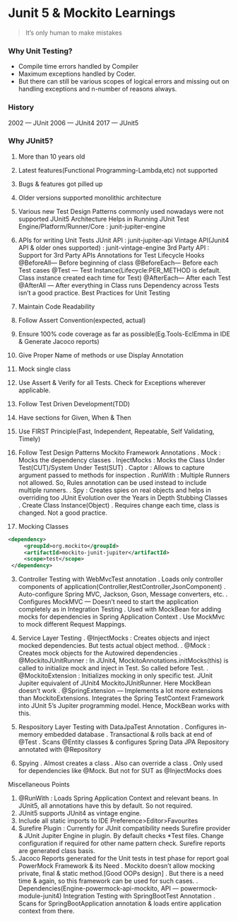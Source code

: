 # Junit 5 & Mockito Learnings

> It’s only human to make mistakes

### Why Unit Testing?
* Compile time errors handled by Compiler
* Maximum exceptions handled by Coder.
* But there can still be various scopes of logical errors and   missing out on handling exceptions and n-number of reasons always.

### History
2002 — JUnit
2006 — JUnit4
2017 — JUnit5

### Why JUnit5?
1. More than 10 years old
2. Latest features(Functional Programming-Lambda,etc) not supported
3. Bugs & features got pilled up
4. Older versions supported monolithic architecture
5. Various new Test Design Patterns commonly used nowadays were not supported
JUnit5 Architecture
Helps in Running JUnit
Test Engine/Platform/Runner/Core : junit-jupiter-engine
2. APIs for writing Unit Tests
JUnit API : junit-jupiter-api
Vintage API(Junit4 API & older ones supported) : junit-vintage-engine
3rd Party API : Support for 3rd Party APIs
Annotations for Test Lifecycle Hooks
@BeforeAll— Before beginning of class
@BeforeEach— Before each Test cases 
@Test — Test Instance(Lifecycle:PER_METHOD is default. Class instance created each time for Test)
@AfterEach— After each Test
@AfterAll — After everything in Class runs
Dependency across Tests isn’t a good practice.
Best Practices for Unit Testing
1. Maintain Code Readability
2. Follow Assert Convention(expected, actual)
3. Ensure 100% code coverage as far as possible(Eg.Tools-EclEmma in IDE & Generate Jacoco reports)
4. Give Proper Name of methods or use Display Annotation
5. Mock single class
6. Use Assert & Verify for all Tests. Check for Exceptions wherever applicable.
7. Follow Test Driven Development(TDD)
8. Have sections for Given, When & Then
9. Use FIRST Principle(Fast, Independent, Repeatable, Self Validating, Timely)
10. Follow Test Design Patterns
Mockito Framework Annotations
. Mock : Mocks the dependency classes
. InjectMocks : Mocks the Class Under Test(CUT)/System Under Test(SUT)
. Captor : Allows to capture argument passed to methods for inspection
. RunWith : Multiple Runners not allowed. So, Rules annotation can be used instead to include multiple runners.
. Spy : Creates spies on real objects and helps in overriding too
JUnit Evolution over the Years in Depth
Stubbing Classes
. Create Class Instance(Object)
. Requires change each time, class is changed. Not a good practice.

2. Mocking Classes
```xml
<dependency>
     <groupId>org.mockito</groupId>
     <artifactId>mockito-junit-jupiter</artifactId>
     <scope>test</scope>
 </dependency>
```
3. Controller Testing with WebMvcTest annotation
. Loads only controller components of application(Controller,RestController,JsonComponent)
. Auto-configure Spring MVC, Jackson, Gson, Message converters, etc.
. Configures MockMVC — Doesn’t need to start the application completely as in Integration Testing
. Used with MockBean for adding mocks for dependencies in Spring Application Context
. Use MockMvc to mock different Request Mappings.

4. Service Layer Testing
. @InjectMocks : Creates objects and inject mocked dependencies. But tests actual object method.
. @Mock : Creates mock objects for the Autowired dependencies
. @MockitoJUnitRunner : In  JUnit4, MockitoAnnotations.initMocks(this) is called to initialize mock and inject in Test. So called before Test.
. @MockitoExtension : Initializes mocking in only specific test. JUnit Jupiter equivalent of JUnit4 MockitoJUnitRunner. Here MockBean doesn’t work
. @SpringExtension — Implements a lot more extensions than MockitoExtensions. Integrates the Spring TestContext Framework into JUnit 5’s Jupiter programming model. Hence, MockBean works with this.

5. Respository Layer Testing with DataJpaTest Annotation
. Configures in-memory embedded database
. Transactional & rolls back at end of @Test
. Scans @Entity classes & configures Spring Data JPA Repository annotated with @Repository

6. Spying
. Almost creates a class
. Also can override a class 
. Only used for dependencies like @Mock. But not for SUT as @InjectMocks does

Miscellaneous Points
1. @RunWith : Loads Spring Application Context and relevant beans. In JUnit5, all annotations have this by default. So not required.
2. JUnit5 supports JUnit4 as vintage engine.
3. Include all static imports to IDE Preference>Editor>Favourites
4. Surefire Plugin : Currently for JUnit compatibility needs Surefire provider & JUnit Jupiter Engine in plugin. By default checks *Test files. Change configuration if required for other name pattern check. Surefire reports are generated class basis.
5. Jacoco Reports generated for the Unit tests in test phase for report goal
PowerMock Framework & its Need
. Mockito doesn’t allow mocking private, final & static method.[Good OOPs design]
. But there is a need time & again, so this framework can be used for such cases.
. Dependencies(Engine-powermock-api-mockito, API — powermock-module-junit4) 
Integration Testing with SpringBootTest Annotation
. Scans for SpringBootApplication annotation & loads entire application context from there.
